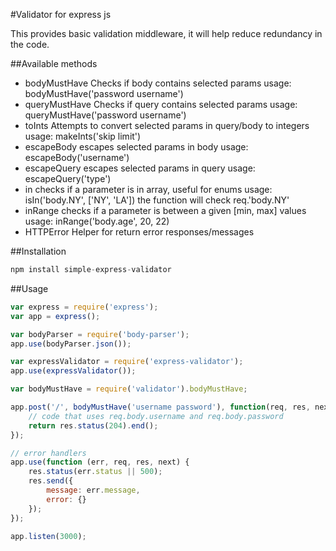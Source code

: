 #Validator for express js

This provides basic validation middleware, it will help reduce redundancy in the code.

##Available methods
- bodyMustHave
    Checks if body contains selected params
    usage: bodyMustHave('password username')
- queryMustHave
    Checks if query contains selected params
    usage: queryMustHave('password username')
- toInts
    Attempts to convert selected params in query/body to integers
    usage: makeInts('skip limit')
- escapeBody
    escapes selected params in body
    usage: escapeBody('username')
- escapeQuery
    escapes selected params in query
    usage: escapeQuery('type')
- in
    checks if a parameter is in array, useful for enums
    usage: isIn('body.NY', ['NY', 'LA'])
    the function will check req.'body.NY'
- inRange
    checks if a parameter is between a given [min, max] values
    usage: inRange('body.age', 20, 22)
- HTTPError
    Helper for return error responses/messages

##Installation
```javascript
npm install simple-express-validator
```

##Usage
```javascript
var express = require('express');
var app = express();

var bodyParser = require('body-parser');
app.use(bodyParser.json());

var expressValidator = require('express-validator');
app.use(expressValidator());

var bodyMustHave = require('validator').bodyMustHave;

app.post('/', bodyMustHave('username password'), function(req, res, next){
    // code that uses req.body.username and req.body.password
    return res.status(204).end();
});

// error handlers
app.use(function (err, req, res, next) {
    res.status(err.status || 500);
    res.send({
        message: err.message,
        error: {}
    });
});

app.listen(3000);
```